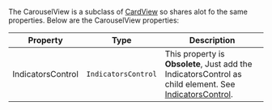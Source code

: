 The CarouselView is a subclass of [CardView](CardView.md) so shares alot fo the same properties. Below are the CarouselView properties:

Property | Type | Description
--- | --- | ---
IndicatorsControl | `IndicatorsControl` | This property is **Obsolete**, Just add the IndicatorsControl as child element. See [IndicatorsControl](IndicatorsControl.md).